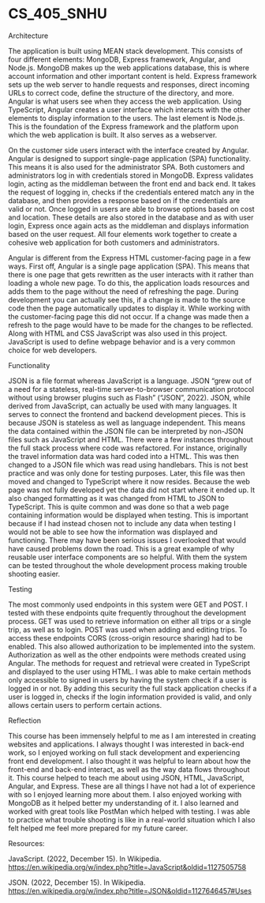 # CS_405_SNHU
Architecture

The application is built using MEAN stack development. This consists of four different elements: MongoDB, Express framework, Angular, and Node.js. MongoDB makes up the web applications database, this is where account information and other important content is held. Express framework sets up the web server to handle requests and responses, direct incoming URLs to correct code, define the structure of the directory, and more. Angular is what users see when they access the web application. Using TypeScript, Angular creates a user interface which interacts with the other elements to display information to the users. The last element is Node.js. This is the foundation of the Express framework and the platform upon which the web application is built. It also serves as a webserver. 

On the customer side users interact with the interface created by Angular. Angular is designed to support single-page application (SPA) functionality. This means it is also used for the administrator SPA. Both customers and administrators log in with credentials stored in MongoDB. Express validates login, acting as the middleman between the front end and back end. It takes the request of logging in, checks if the credentials entered match any in the database, and then provides a response based on if the credentials are valid or not. Once logged in users are able to browse options based on cost and location. These details are also stored in the database and as with user login, Express once again acts as the middleman and displays information based on the user request.  All four elements work together to create a cohesive web application for both customers and administrators.  

Angular is different from the Express HTML customer-facing page in a few ways. First off, Angular is a single page application (SPA). This means that there is one page that gets rewritten as the user interacts with it rather than loading a whole new page. To do this, the application loads resources and adds them to the page without the need of refreshing the page. During development you can actually see this, if a change is made to the source code then the page automatically updates to display it. While working with the customer-facing page this did not occur. If a change was made then a refresh to the page would have to be made for the changes to be reflected. Along with HTML and CSS JavaScript was also used in this project. JavaScript is used to define webpage behavior and is a very common choice for web developers. 


Functionality

JSON is a file format whereas JavaScript is a language. JSON “grew out of a need for a stateless, real-time server-to-browser communication protocol without using browser plugins such as Flash” (“JSON”, 2022). JSON, while derived from JavaScript, can actually be used with many languages. It serves to connect the frontend and backend development pieces. This is because JSON is stateless as well as language independent. This means the data contained within the JSON file can be interpreted by non-JSON files such as JavaScript and HTML. 
There were a few instances throughout the full stack process where code was refactored. For instance, originally the travel information data was hard coded into a HTML. This was then changed to a JSON file which was read using handlebars. This is not best practice and was only done for testing purposes. Later, this file was then moved and changed to TypeScript where it now resides. Because the web page was not fully developed yet the data did not start where it ended up. It also changed formatting as it was changed from HTML to JSON to TypeScript. This is quite common and was done so that a web page containing information would be displayed when testing. This is important because if I had instead chosen not to include any data when testing I would not be able to see how the information was displayed and functioning. There may have been serious issues I overlooked that would have caused problems down the road. This is a great example of why reusable user interface components are so helpful. With them the system can be tested throughout the whole development process making trouble shooting easier. 


Testing

The most commonly used endpoints in this system were GET and POST. I tested with these endpoints quite frequently throughout the development process. GET was used to retrieve information on either all trips or a single trip, as well as to login. POST was used when adding and editing trips. To access these endpoints CORS (cross-origin resource sharing) had to be enabled. This also allowed authorization to be implemented into the system. Authorization as well as the other endpoints were methods created using Angular. The methods for request and retrieval were created in TypeScript and displayed to the user using HTML. I was able to make certain methods only accessible to signed in users by having the system check if a user is logged in or not. By adding this security the full stack application checks if a user is logged in, checks if the login information provided is valid, and only allows certain users to perform certain actions. 


Reflection

This course has been immensely helpful to me as I am interested in creating websites and applications. I always thought I was interested in back-end work, so I enjoyed working on full stack development and experiencing front end development. I also thought it was helpful to learn about how the front-end and back-end interact, as well as the way data flows throughout it. This course helped to teach me about using JSON, HTML, JavaScript, Angular, and Express. These are all things I have not had a lot of experience with so I enjoyed learning more about them. I also enjoyed working with MongoDB as it helped better my understanding of it. I also learned and worked with great tools like PostMan which helped with testing. I was able to practice what trouble shooting is like in a real-world situation which I also felt helped me feel more prepared for my future career.  

Resources:

JavaScript. (2022, December 15). In Wikipedia. https://en.wikipedia.org/w/index.php?title=JavaScript&oldid=1127505758

JSON. (2022, December 15). In Wikipedia. https://en.wikipedia.org/w/index.php?title=JSON&oldid=1127646457#Uses
